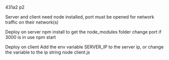 431a2 p2

Server and client need node installed, port must be opened for network traffic on their network(s)

Deploy on server
npm install to get the node_modules folder
change port if 3000 is in use
npm start

Deploy on client
Add the env variable SERVER_IP to the server ip, or change the variable to the ip string
node client.js
